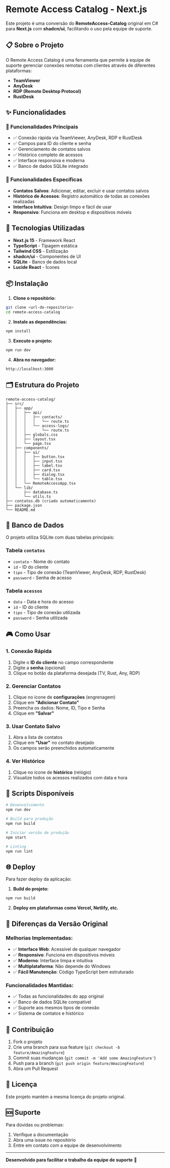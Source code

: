 # Remote Access Catalog - Next.js

Este projeto é uma conversão do **RemoteAccess-Catalog** original em C# para **Next.js** com **shadcn/ui**, facilitando o uso pela equipe de suporte.

## 📋 Sobre o Projeto

O Remote Access Catalog é uma ferramenta que permite à equipe de suporte gerenciar conexões remotas com clientes através de diferentes plataformas:

- **TeamViewer**
- **AnyDesk** 
- **RDP (Remote Desktop Protocol)**
- **RustDesk**

## ✨ Funcionalidades

### 🔧 Funcionalidades Principais
- ✅ Conexão rápida via TeamViewer, AnyDesk, RDP e RustDesk
- ✅ Campos para ID do cliente e senha
- ✅ Gerenciamento de contatos salvos
- ✅ Histórico completo de acessos
- ✅ Interface responsiva e moderna
- ✅ Banco de dados SQLite integrado

### 🎯 Funcionalidades Específicas
- **Contatos Salvos**: Adicionar, editar, excluir e usar contatos salvos
- **Histórico de Acessos**: Registro automático de todas as conexões realizadas
- **Interface Intuitiva**: Design limpo e fácil de usar
- **Responsivo**: Funciona em desktop e dispositivos móveis

## 🚀 Tecnologias Utilizadas

- **Next.js 15** - Framework React
- **TypeScript** - Tipagem estática
- **Tailwind CSS** - Estilização
- **shadcn/ui** - Componentes de UI
- **SQLite** - Banco de dados local
- **Lucide React** - Ícones

## 📦 Instalação

1. **Clone o repositório:**
```bash
git clone <url-do-repositorio>
cd remote-access-catalog
```

2. **Instale as dependências:**
```bash
npm install
```

3. **Execute o projeto:**
```bash
npm run dev
```

4. **Abra no navegador:**
```
http://localhost:3000
```

## 🗂️ Estrutura do Projeto

```
remote-access-catalog/
├── src/
│   ├── app/
│   │   ├── api/
│   │   │   ├── contacts/
│   │   │   │   └── route.ts
│   │   │   └── access-logs/
│   │   │       └── route.ts
│   │   ├── globals.css
│   │   ├── layout.tsx
│   │   └── page.tsx
│   ├── components/
│   │   ├── ui/
│   │   │   ├── button.tsx
│   │   │   ├── input.tsx
│   │   │   ├── label.tsx
│   │   │   ├── card.tsx
│   │   │   ├── dialog.tsx
│   │   │   └── table.tsx
│   │   └── RemoteAccessApp.tsx
│   └── lib/
│       ├── database.ts
│       └── utils.ts
├── contatos.db (criado automaticamente)
├── package.json
└── README.md
```

## 💾 Banco de Dados

O projeto utiliza SQLite com duas tabelas principais:

### Tabela `contatos`
- `contato` - Nome do contato
- `id` - ID do cliente
- `tipo` - Tipo de conexão (TeamViewer, AnyDesk, RDP, RustDesk)
- `password` - Senha de acesso

### Tabela `acessos`
- `data` - Data e hora do acesso
- `id` - ID do cliente
- `tipo` - Tipo de conexão utilizada
- `password` - Senha utilizada

## 🎮 Como Usar

### 1. Conexão Rápida
1. Digite o **ID do cliente** no campo correspondente
2. Digite a **senha** (opcional)
3. Clique no botão da plataforma desejada (TV, Rust, Any, RDP)

### 2. Gerenciar Contatos
1. Clique no ícone de **configurações** (engrenagem)
2. Clique em **"Adicionar Contato"**
3. Preencha os dados: Nome, ID, Tipo e Senha
4. Clique em **"Salvar"**

### 3. Usar Contato Salvo
1. Abra a lista de contatos
2. Clique em **"Usar"** no contato desejado
3. Os campos serão preenchidos automaticamente

### 4. Ver Histórico
1. Clique no ícone de **histórico** (relógio)
2. Visualize todos os acessos realizados com data e hora

## 🔧 Scripts Disponíveis

```bash
# Desenvolvimento
npm run dev

# Build para produção
npm run build

# Iniciar versão de produção
npm start

# Linting
npm run lint
```

## 🌐 Deploy

Para fazer deploy da aplicação:

1. **Build do projeto:**
```bash
npm run build
```

2. **Deploy em plataformas como Vercel, Netlify, etc.**

## 🔄 Diferenças da Versão Original

### Melhorias Implementadas:
- ✅ **Interface Web**: Acessível de qualquer navegador
- ✅ **Responsivo**: Funciona em dispositivos móveis
- ✅ **Moderno**: Interface limpa e intuitiva
- ✅ **Multiplataforma**: Não depende do Windows
- ✅ **Fácil Manutenção**: Código TypeScript bem estruturado

### Funcionalidades Mantidas:
- ✅ Todas as funcionalidades do app original
- ✅ Banco de dados SQLite compatível
- ✅ Suporte aos mesmos tipos de conexão
- ✅ Sistema de contatos e histórico

## 🤝 Contribuição

1. Fork o projeto
2. Crie uma branch para sua feature (`git checkout -b feature/AmazingFeature`)
3. Commit suas mudanças (`git commit -m 'Add some AmazingFeature'`)
4. Push para a branch (`git push origin feature/AmazingFeature`)
5. Abra um Pull Request

## 📝 Licença

Este projeto mantém a mesma licença do projeto original.

## 🆘 Suporte

Para dúvidas ou problemas:
1. Verifique a documentação
2. Abra uma issue no repositório
3. Entre em contato com a equipe de desenvolvimento

---

**Desenvolvido para facilitar o trabalho da equipe de suporte** 🚀
